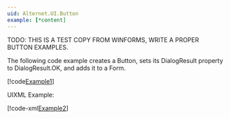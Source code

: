 ```yaml
---
uid: Alternet.UI.Button
example: [*content]
---
```

TODO: THIS IS A TEST COPY FROM WINFORMS, WRITE A PROPER BUTTON EXAMPLES.

The following code example creates a Button, sets its DialogResult property to DialogResult.OK, and adds it to a Form.

[!code[Example1](~/../Examples/ButtonExamples.uixml.cs#ButtonExample1)]

UIXML Example:

[!code-xml[Example2](~/../Examples/ButtonExamples.uixml#ButtonExample1)]

